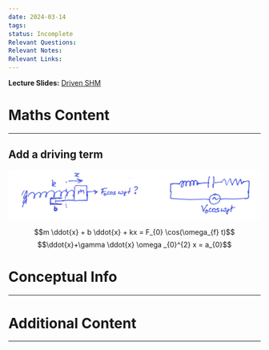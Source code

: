 ```yaml
---
date: 2024-03-14
tags: 
status: Incomplete
Relevant Questions: 
Relevant Notes: 
Relevant Links:
---
```

**Lecture Slides:**
[Driven SHM](Attachments/PHYS2010%20Week%203.pdf)
# Maths Content
---
## Add a driving term
![](Attachments/Pasted%20image%2020240707205154.png)

$$m \ddot{x} + b \ddot{x} + kx = F_{0} \cos(\omega_{f} t)$$
$$\ddot{x}+\gamma \ddot{x}  \omega _{0}^{2} x = a_{0}$$

# Conceptual Info
---



# Additional Content
---
